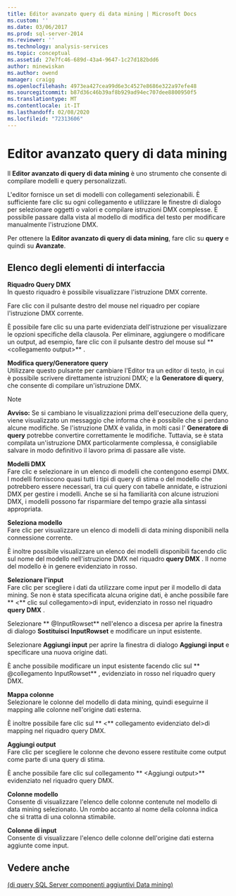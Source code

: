 ```yaml
---
title: Editor avanzato query di data mining | Microsoft Docs
ms.custom: ''
ms.date: 03/06/2017
ms.prod: sql-server-2014
ms.reviewer: ''
ms.technology: analysis-services
ms.topic: conceptual
ms.assetid: 27e7fc46-689d-43a4-9647-1c27d182bdd6
author: minewiskan
ms.author: owend
manager: craigg
ms.openlocfilehash: 4973ea427cea99d6e3c4527e8686e322a97efe48
ms.sourcegitcommit: b87d36c46b39af8b929ad94ec707dee8800950f5
ms.translationtype: MT
ms.contentlocale: it-IT
ms.lasthandoff: 02/08/2020
ms.locfileid: "72313606"
---
```

# <a name="advanced-data-mining-query-editor"></a>Editor avanzato query di data mining
  Il **Editor avanzato di query di data mining** è uno strumento che consente di compilare modelli e query personalizzati.  
  
 L'editor fornisce un set di modelli con collegamenti selezionabili. È sufficiente fare clic su ogni collegamento e utilizzare le finestre di dialogo per selezionare oggetti o valori e compilare istruzioni DMX complesse. È possibile passare dalla vista al modello di modifica del testo per modificare manualmente l'istruzione DMX.  
  
 Per ottenere la **Editor avanzato di query di data mining**, fare clic su **query** e quindi su **Avanzate**.  
  
## <a name="uielement-list"></a>Elenco degli elementi di interfaccia  
 **Riquadro Query DMX**  
 In questo riquadro è possibile visualizzare l'istruzione DMX corrente.  
  
 Fare clic con il pulsante destro del mouse nel riquadro per copiare l'istruzione DMX corrente.  
  
 È possibile fare clic su una parte evidenziata dell'istruzione per visualizzare le opzioni specifiche della clausola. Per eliminare, aggiungere o modificare un output, ad esempio, fare clic con il pulsante destro del mouse sul ** \<collegamento output>** .  
  
 **Modifica query/Generatore query**  
 Utilizzare questo pulsante per cambiare l'Editor tra un editor di testo, in cui è possibile scrivere direttamente istruzioni DMX; e la **Generatore di query**, che consente di compilare un'istruzione DMX.  
  
> [!NOTE]  
>  **Avviso:** Se si cambiano le visualizzazioni prima dell'esecuzione della query, viene visualizzato un messaggio che informa che è possibile che si perdano alcune modifiche. Se l'istruzione DMX è valida, in molti casi l' **Generatore di query** potrebbe convertire correttamente le modifiche. Tuttavia, se è stata compilata un'istruzione DMX particolarmente complessa, è consigliabile salvare in modo definitivo il lavoro prima di passare alle viste.  
  
 **Modelli DMX**  
 Fare clic e selezionare in un elenco di modelli che contengono esempi DMX. I modelli forniscono quasi tutti i tipi di query di stima o del modello che potrebbero essere necessari, tra cui query con tabelle annidate, e istruzioni DMX per gestire i modelli. Anche se si ha familiarità con alcune istruzioni DMX, i modelli possono far risparmiare del tempo grazie alla sintassi appropriata.  
  
 **Seleziona modello**  
 Fare clic per visualizzare un elenco di modelli di data mining disponibili nella connessione corrente.  
  
 È inoltre possibile visualizzare un elenco dei modelli disponibili facendo clic sul nome del modello nell'istruzione DMX nel riquadro **query DMX** . Il nome del modello è in genere evidenziato in rosso.  
  
 **Selezionare l'input**  
 Fare clic per scegliere i dati da utilizzare come input per il modello di data mining. Se non è stata specificata alcuna origine dati, è anche possibile fare ** \<** clic sul collegamento>di input, evidenziato in rosso nel riquadro **query DMX** .  
  
 Selezionare ** \@InputRowset** nell'elenco a discesa per aprire la finestra di dialogo **Sostituisci InputRowset** e modificare un input esistente.  
  
 Selezionare **Aggiungi input** per aprire la finestra di dialogo **Aggiungi input** e specificare una nuova origine dati.  
  
 È anche possibile modificare un input esistente facendo clic sul ** \@collegamento InputRowset** , evidenziato in rosso nel riquadro query DMX.  
  
 **Mappa colonne**  
 Selezionare le colonne del modello di data mining, quindi eseguirne il mapping alle colonne nell'origine dati esterna.  
  
 È inoltre possibile fare clic sul ** \<** collegamento evidenziato del>di mapping nel riquadro query DMX.  
  
 **Aggiungi output**  
 Fare clic per scegliere le colonne che devono essere restituite come output come parte di una query di stima.  
  
 È anche possibile fare clic sul collegamento ** \<Aggiungi output>** evidenziato nel riquadro query DMX.  
  
 **Colonne modello**  
 Consente di visualizzare l'elenco delle colonne contenute nel modello di data mining selezionato. Un rombo accanto al nome della colonna indica che si tratta di una colonna stimabile.  
  
 **Colonne di input**  
 Consente di visualizzare l'elenco delle colonne dell'origine dati esterna aggiunte come input.  
  
## <a name="see-also"></a>Vedere anche  
 [&#40;di query SQL Server componenti aggiuntivi Data mining&#41;](query-sql-server-data-mining-add-ins.md)  
  
  
